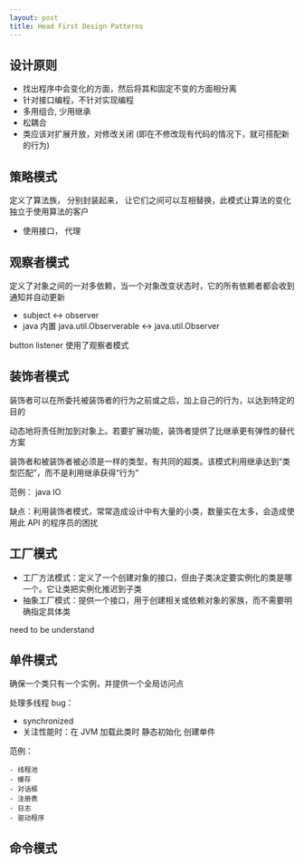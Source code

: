 ```yaml
---
layout: post
title: Head First Design Patterns
---
```


## 设计原则
  - 找出程序中会变化的方面，然后将其和固定不变的方面相分离
  - 针对接口编程，不针对实现编程
  - 多用组合, 少用继承
  - 松耦合
  - 类应该对扩展开放，对修改关闭 (即在不修改现有代码的情况下，就可搭配新的行为)


## 策略模式
  定义了算法族， 分别封装起来， 让它们之间可以互相替换，此模式让算法的变化独立于使用算法的客户

  - 使用接口， 代理

## 观察者模式
  定义了对象之间的一对多依赖，当一个对象改变状态时，它的所有依赖者都会收到通知并自动更新
  
  - subject <-> observer
  - java 内置 java.util.Observerable  <->  java.util.Observer

  button listener 使用了观察者模式

## 装饰者模式
  装饰者可以在所委托被装饰者的行为之前或之后，加上自己的行为，以达到特定的目的

  动态地将责任附加到对象上。若要扩展功能，装饰者提供了比继承更有弹性的替代方案

  装饰者和被装饰者被必须是一样的类型，有共同的超类。该模式利用继承达到“类型匹配”，而不是利用继承获得“行为”

  范例： java IO
  
  缺点：利用装饰者模式，常常造成设计中有大量的小类，数量实在太多，会造成使用此 API 的程序员的困扰

## 工厂模式
  - 工厂方法模式：定义了一个创建对象的接口，但由子类决定要实例化的类是哪一个。它让类把实例化推迟到子类
  - 抽象工厂模式：提供一个接口，用于创建相关或依赖对象的家族，而不需要明确指定具体类

  need to be understand

## 单件模式
  确保一个类只有一个实例，并提供一个全局访问点

  处理多线程 bug：

  - synchronized
  - 关注性能时：在 JVM 加载此类时 静态初始化 创建单件


  范例：

    - 线程池
    - 缓存
    - 对话框
    - 注册表
    - 日志
    - 驱动程序


## 命令模式



